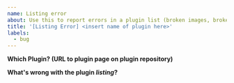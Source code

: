 ```yaml
---
name: Listing error
about: Use this to report errors in a plugin list (broken images, broken links, incorrect compatibility information, NOT BUGS IN THE PLUGIN)
title: '[Listing Error] <insert name of plugin here>'
labels:
  - bug
---
```


<!--
DO NOT USE THIS TO REPORT BUGS ON REGISTERED PLUGINS.

Those need to be reported to the respective plugin authors in their bug trackers. We can
do nothing about them here!
-->

**Which Plugin? (URL to plugin page on plugin repository)**

**What's wrong with the plugin *listing*?**